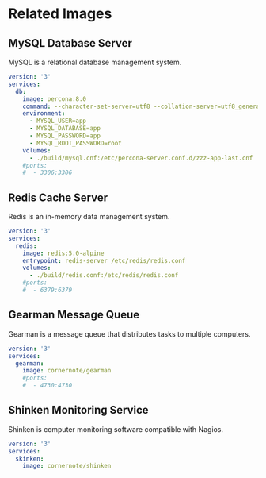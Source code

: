 # Related Images

## MySQL Database Server

MySQL is a relational database management system.

```yaml
version: '3'
services:
  db:
    image: percona:8.0
    command: --character-set-server=utf8 --collation-server=utf8_general_ci --default-authentication-plugin=mysql_native_password --sql-mode="ERROR_FOR_DIVISION_BY_ZERO,IGNORE_SPACE,NO_ENGINE_SUBSTITUTION,NO_ZERO_DATE,NO_ZERO_IN_DATE,PIPES_AS_CONCAT,REAL_AS_FLOAT"
    environment:
      - MYSQL_USER=app
      - MYSQL_DATABASE=app
      - MYSQL_PASSWORD=app
      - MYSQL_ROOT_PASSWORD=root
    volumes:
      - ./build/mysql.cnf:/etc/percona-server.conf.d/zzz-app-last.cnf
    #ports:
    #  - 3306:3306
```

## Redis Cache Server

Redis is an in-memory data management system.

```yaml
version: '3'
services:
  redis:
    image: redis:5.0-alpine
    entrypoint: redis-server /etc/redis/redis.conf
    volumes:
      - ./build/redis.conf:/etc/redis/redis.conf
    #ports:
    #  - 6379:6379
```

## Gearman Message Queue

Gearman is a message queue that distributes tasks to multiple computers.

```yaml
version: '3'
services:
  gearman:
    image: cornernote/gearman
    #ports:
    #  - 4730:4730
```

## Shinken Monitoring Service

Shinken is computer monitoring software compatible with Nagios.

```yaml
version: '3'
services:
  skinken:
    image: cornernote/shinken
```

